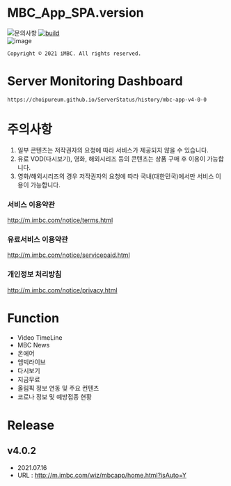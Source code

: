 # MBC_App_SPA.version
![문의사항](https://img.shields.io/badge/%EB%AC%B8%EC%9D%98%ED%95%98%EA%B8%B0-pooreumsunny%40gamil.com-green)
[![build](https://github.com/choipureum/ServerStatus/workflows/Uptime%20CI/badge.svg)](https://github.com/choipureum/ServerStatus/actions?query=workflow%3A%22Uptime+CI%22)
<br>
![image](https://user-images.githubusercontent.com/55127127/122067593-a95a0a80-ce2e-11eb-8b57-10828caa8d55.png)

```
Copyright © 2021 iMBC. All rights reserved.
```

# Server Monitoring Dashboard
```
https://choipureum.github.io/ServerStatus/history/mbc-app-v4-0-0
```

# 주의사항
1. 일부 콘텐츠는 저작권자의 요청에 따라 서비스가 제공되지 않을 수 있습니다.
2. 유료 VOD(다시보기), 영화, 해외시리즈 등의 콘텐츠는 상품 구매 후 이용이 가능합니다.
3. 영화/해외시리즈의 경우 저작권자의 요청에 따라 국내(대한민국)에서만 서비스 이용이 가능합니다.


### 서비스 이용약관
http://m.imbc.com/notice/terms.html
### 유료서비스 이용약관
http://m.imbc.com/notice/servicepaid.html
### 개인정보 처리방침
http://m.imbc.com/notice/privacy.html

# Function
- Video TimeLine
- MBC News
- 온에어
- 엠빅라이브
- 다시보기
- 지금무료
- 올림픽 정보 연동 및 주요 컨텐츠 
- 코로나 정보 및 예방접종 현황 

# Release
## v4.0.2 
- 2021.07.16
- URL : http://m.imbc.com/wiz/mbcapp/home.html?isAuto=Y


